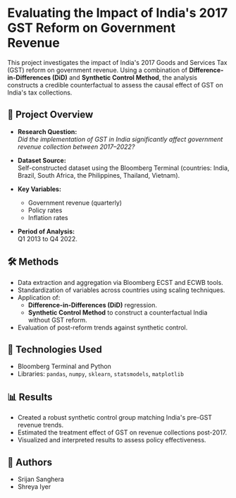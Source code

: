 # Evaluating the Impact of India's 2017 GST Reform on Government Revenue

This project investigates the impact of India's 2017 Goods and Services Tax (GST) reform on government revenue. Using a combination of **Difference-in-Differences (DiD)** and **Synthetic Control Method**, the analysis constructs a credible counterfactual to assess the causal effect of GST on India's tax collections.

## 📝 Project Overview

- **Research Question:**  
  *Did the implementation of GST in India significantly affect government revenue collection between 2017–2022?*

- **Dataset Source:**  
  Self-constructed dataset using the Bloomberg Terminal (countries: India, Brazil, South Africa, the Philippines, Thailand, Vietnam).

- **Key Variables:**
  - Government revenue (quarterly)
  - Policy rates
  - Inflation rates

- **Period of Analysis:**  
  Q1 2013 to Q4 2022.

## 🛠 Methods

- Data extraction and aggregation via Bloomberg ECST and ECWB tools.
- Standardization of variables across countries using scaling techniques.
- Application of:
  - **Difference-in-Differences (DiD)** regression.
  - **Synthetic Control Method** to construct a counterfactual India without GST reform.
- Evaluation of post-reform trends against synthetic control.

## 🔧 Technologies Used

- Bloomberg Terminal and Python 
- Libraries: `pandas`, `numpy`, `sklearn`, `statsmodels`, `matplotlib`

## 📊 Results

- Created a robust synthetic control group matching India's pre-GST revenue trends.
- Estimated the treatment effect of GST on revenue collections post-2017.
- Visualized and interpreted results to assess policy effectiveness.

## 👥 Authors

- Srijan Sanghera
- Shreya Iyer

